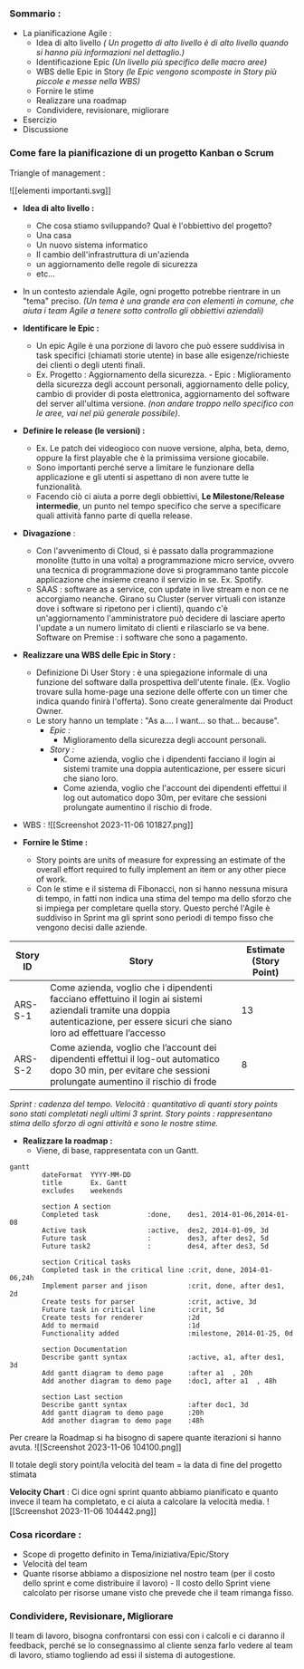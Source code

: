 ### Sommario : 
- La pianificazione Agile :
	- Idea di alto livello *( Un progetto di alto livello è di alto livello quando si hanno più informazioni nel dettaglio.)*
	- Identificazione Epic *(Un livello più specifico delle macro aree)*
	- WBS delle Epic in Story *(le Epic vengono scomposte in Story più piccole e messe nella WBS)*
	- Fornire le stime
	- Realizzare una roadmap
	- Condividere, revisionare, migliorare
- Esercizio
- Discussione
### Come fare la pianificazione di un progetto Kanban o Scrum

Triangle of management : 

![[elementi importanti.svg]]
- **Idea di alto livello :**
	- Che cosa stiamo sviluppando? Qual è l'obbiettivo del progetto?
	- Una casa
	- Un nuovo sistema informatico
	- Il cambio dell'infrastruttura di un'azienda
	- un aggiornamento delle regole di sicurezza
	- etc...
- In un contesto aziendale Agile, ogni progetto potrebbe rientrare in un "tema" preciso. *(Un tema è una grande era con elementi in comune, che aiuta i team Agile a tenere sotto controllo gli obbiettivi aziendali)*

- **Identificare le Epic :**
	- Un epic Agile è una porzione di lavoro che può essere suddivisa in task specifici (chiamati storie utente) in base alle esigenze/richieste dei clienti o degli utenti finali. 
	- Ex. Progetto : Aggiornamento della sicurezza. - Epic : Miglioramento della sicurezza degli account personali, aggiornamento delle policy, cambio di provider di posta elettronica, aggiornamento del software del server all'ultima versione. *(non andare troppo nello specifico con le aree, vai nel più generale possibile)*.

- **Definire le release (le versioni) :**
	- Ex. Le patch dei videogioco con nuove versione, alpha, beta, demo, oppure la first playable che è la primissima versione giocabile.
	- Sono importanti perché serve a limitare le funzionare della applicazione e gli utenti si aspettano di non avere tutte le funzionalità.
	- Facendo ciò ci aiuta a porre degli obbiettivi, **Le Milestone/Release intermedie**, un punto nel tempo specifico che serve a specificare quali attività fanno parte di quella release.

- **Divagazione** :
	- Con l'avvenimento di Cloud, si è passato dalla programmazione monolite (tutto in una volta) a programmazione micro service, ovvero una tecnica di programmazione dove si programmano tante piccole applicazione che insieme creano il servizio in se. Ex. Spotify.
	- SAAS : software as a service, con update in live stream e non ce ne accorgiamo neanche. Girano su Cluster (server virtuali con istanze dove i software si ripetono per i clienti), quando c'è un'aggiornamento l'amministratore può decidere di lasciare aperto l'update a un numero limitato di clienti e rilasciarlo se va bene. Software on Premise : i software che sono a pagamento.

-  **Realizzare una WBS delle Epic in Story :**
	- Definizione Di User Story : è una spiegazione informale di una funzione del software dalla prospettiva dell'utente finale. (Ex. Voglio trovare sulla home-page una sezione delle offerte con un timer che indica quando finirà l'offerta). Sono create generalmente dai Product Owner.
	- Le story hanno un template : "As a.... I want... so that... because".
		- *Epic :* 
			- Miglioramento della sicurezza degli account personali.
		- *Story :*
			- Come azienda, voglio che i dipendenti facciano il login ai sistemi tramite una doppia autenticazione, per essere sicuri che siano loro.
			- Come azienda, voglio che l'account dei dipendenti effettui il log out automatico dopo 30m, per evitare che sessioni prolungate aumentino il rischio di frode.
- WBS :
![[Screenshot 2023-11-06 101827.png]]

- **Fornire le Stime :**
	- Story points are units of measure for expressing an estimate of the overall effort required to fully implement an item or any other piece of work.
	- Con le stime e il sistema di Fibonacci, non si hanno nessuna misura di tempo, in fatti non indica una stima del tempo ma dello sforzo che si impiega per completare quella story. Questo perché l'Agile è suddiviso in Sprint ma gli sprint sono periodi di tempo fisso che vengono decisi dalle aziende.

|Story ID|Story|Estimate (Story Point)|
|---|---|---|
|ARS-S-1|Come azienda, voglio che i dipendenti facciano effettuino il login ai sistemi aziendali tramite una doppia autenticazione, per essere sicuri che siano loro ad effettuare l’accesso|13|
|ARS-S-2|Come azienda, voglio che l’account dei dipendenti effettui il log-out automatico dopo 30 min, per evitare che sessioni prolungate aumentino il rischio di frode|8|**

*Sprint : cadenza del tempo.
Velocità : quantitativo di quanti story points sono stati completati negli ultimi 3 sprint.
Story points : rappresentano stima dello sforzo di ogni attività e sono le nostre stime.*

- **Realizzare la roadmap :**
	- Viene, di base, rappresentata con un Gantt.
```mermaid
gantt
        dateFormat  YYYY-MM-DD
        title       Ex. Gantt
        excludes    weekends
    
        section A section
        Completed task            :done,    des1, 2014-01-06,2014-01-08
        Active task               :active,  des2, 2014-01-09, 3d
        Future task               :         des3, after des2, 5d
        Future task2              :         des4, after des3, 5d
    
        section Critical tasks
        Completed task in the critical line :crit, done, 2014-01-06,24h
        Implement parser and jison          :crit, done, after des1, 2d
        Create tests for parser             :crit, active, 3d
        Future task in critical line        :crit, 5d
        Create tests for renderer           :2d
        Add to mermaid                      :1d
        Functionality added                 :milestone, 2014-01-25, 0d
    
        section Documentation
        Describe gantt syntax               :active, a1, after des1, 3d
        Add gantt diagram to demo page      :after a1  , 20h
        Add another diagram to demo page    :doc1, after a1  , 48h
    
        section Last section
        Describe gantt syntax               :after doc1, 3d
        Add gantt diagram to demo page      :20h
        Add another diagram to demo page    :48h

```
Per creare la Roadmap si ha bisogno di sapere quante iterazioni si hanno avuta.
![[Screenshot 2023-11-06 104100.png]]

Il totale degli story point/la velocità del team = la data di fine del progetto stimata

**Velocity Chart** : Ci dice ogni sprint quanto abbiamo pianificato e quanto invece il team ha completato, e ci aiuta a calcolare la velocità media.
![[Screenshot 2023-11-06 104442.png]]

### Cosa ricordare :
- Scope di progetto definito in Tema/iniziativa/Epic/Story
- Velocità del team
- Quante risorse abbiamo a disposizione nel nostro team (per il costo dello sprint e come distribuire il lavoro) - Il costo dello Sprint viene calcolato per risorse umane visto che prevede che il team rimanga fisso.

### Condividere, Revisionare, Migliorare
Il team di lavoro, bisogna confrontarsi con essi con i calcoli e ci daranno il feedback, perché se lo consegnassimo al cliente senza farlo vedere al team di lavoro, stiamo togliendo ad essi il sistema di autogestione.